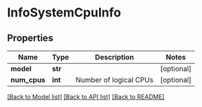 # InfoSystemCpuInfo

## Properties
Name | Type | Description | Notes
------------ | ------------- | ------------- | -------------
**model** | **str** |  | [optional] 
**num_cpus** | **int** | Number of logical CPUs | [optional] 

[[Back to Model list]](../README.md#documentation-for-models) [[Back to API list]](../README.md#documentation-for-api-endpoints) [[Back to README]](../README.md)

